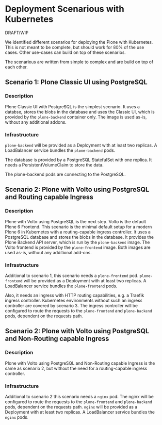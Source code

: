 # Deployment Scenarious with Kubernetes

DRAFT/WIP

We identified different scenarios for deploying the Plone with Kubernetes.
This is not meant to be complete, but should work for 80% of the use cases.
Other use-cases can build on top of these scenarios.

The scenarious are written from simple to complex and are build on top of each other.

## Scenario 1: Plone Classic UI using PostgreSQL
### Description
Plone Classic UI with PostgreSQL is the simplest scenario.
It uses a databse, stores the blobs in the database and uses the Classic UI, which is provided by the `plone-backend` container only.
The image is used as-is, without any additional addons.

### Infrastructure
`plone-backend` will be provided as a Deployment with at least two replicas.
A LoadBalancer service bundles the `plone-backend` pods.

The database is provided by a PostgreSQL StatefulSet with one replica.
It needs a PersistentVolumeClaim to store the data.

The plone-backend pods are connecting to the PostgreSQL.

## Scenario 2: Plone with Volto using PostgreSQL and Routing capable Ingress
### Description
Plone with Volto using PostgreSQL is the next step.
Volto is the default Plone 6 Frontend.
This scenario is the minimal default setup for a modern Plone 6 in Kubernetes with a routing-capable ingress controller.
It uses a PostgreSQL database and stores the blobs in the database.
It provides the Plone Backend API server, which is run by the `plone-backend` image.
The Volto frontend is provided by the `plone-frontend` image.
Both images are used as-is, without any additional add-ons.

### Infrastructure
Additional to scenario 1, this scenario needs a `plone-frontend` pod.
`plone-frontend` will be provided as a Deployment with at least two replicas.
A LoadBalancer service bundles the `plone-frontend` pods.

Also, it needs an ingress with HTTP routing capabilities, e.g. a Traefik ingress controller.
Kubernetes environments without such an ingress controller are covered by scenario 3.
The ingress controller will be configured to route the requests to the `plone-frontend` and `plone-backend` pods, dependent on the requests path.

## Scenario 2: Plone with Volto using PostgreSQL and Non-Routing capable Ingress
### Description
Plone with Volto using PostgreSQL and Non-Routing capable Ingress is the same as scenario 2, but without the need for a routing-capable ingress controller.

### Infrastructure
Additional to scenario 2 this scenario needs a `nginx` pod.
The nginx will be configured to route the requests to the `plone-frontend` and `plone-backend` pods, dependent on the requests path.
`nginx` will be provided as a Deployment with at least two replicas.
A LoadBalancer service bundles the `nginx` pods.

